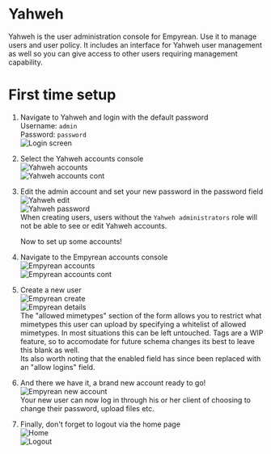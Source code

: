 # Yahweh

Yahweh is the user administration console for Empyrean. Use it to manage
users and user policy. It includes an interface for Yahweh user
management as well so you can give access to other users requiring
management capability.

# First time setup

1. Navigate to Yahweh and login with the default password  
   Username: `admin`  
   Password: `password`  
   ![Login screen](https://files.empy.org/3lfbjHxEmI.png)

2. Select the Yahweh accounts console  
   ![Yahweh accounts](https://files.empy.org/y3XlYmXfIb.png)  
   ![Yahweh accounts cont](https://files.empy.org/miwzmJObo6.png)

3. Edit the admin account and set your new password in the password field  
   ![Yahweh edit](https://files.empy.org/qeUgomhAlI.png)  
   ![Yahweh password](https://files.empy.org/dxctg0hz0r.png)  
   When creating users, users without the `Yahweh administrators` role
   will not be able to see or edit Yahweh accounts.

   Now to set up some accounts!

4. Navigate to the Empyrean accounts console  
   ![Empyrean accounts](https://files.empy.org/YeYwUdmXrK.png)  
   ![Empyrean accounts cont](https://files.empy.org/lPWcYp2zSO.png)

5. Create a new user  
   ![Empyrean create](https://files.empy.org/LdWIm71EYw.png)  
   ![Empyrean details](https://files.empy.org/HIsRbEtByt.png)  
   The "allowed mimetypes" section of the form allows you to restrict
   what mimetypes this user can upload by specifying a whitelist of
   allowed mimetypes. In most situations this can be left untouched.
   Tags are a WIP feature, so to accomodate for future schema changes
   its best to leave this blank as well.  
   Its also worth noting that the enabled field has since been replaced
   with an "allow logins" field.

6. And there we have it, a brand new account ready to go!  
   ![Empyrean new account](https://files.empy.org/69IBRN7r8m.png)  
   Your new user can now log in through his or her client of choosing
   to change their password, upload files etc.

7. Finally, don't forget to logout via the home page  
   ![Home](https://files.empy.org/30oN708sYZ.png)  
   ![Logout](https://files.empy.org/NCj7i1krW9.png)
